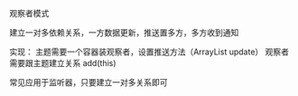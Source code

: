 观察者模式

建立一对多依赖关系，一方数据更新，推送置多方，多方收到通知

实现：	主题需要一个容器装观察者，设置推送方法（ArrayList  update）
		观察者需要跟主题建立关系	add(this)
		
常见应用于监听器，只要建立一对多关系即可

